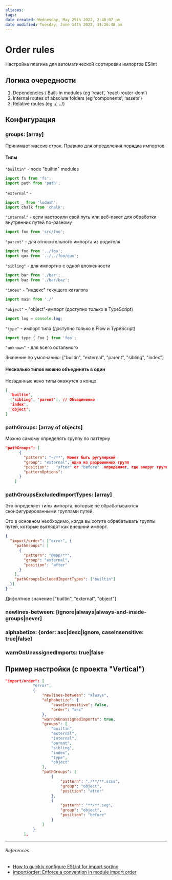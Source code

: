 ```yaml
---
aliases: 
tags: 
date created: Wednesday, May 25th 2022, 2:40:07 pm
date modified: Tuesday, June 14th 2022, 11:26:48 am
---
```


# Order rules

Настройка плагина для автоматической сортировки импортов ESlint

## Логика очередности

1. Dependencies / Built-in modules (eg ‘react’, ‘react-router-dom’)
2. Internal routes of absolute folders (eg ‘components’, ‘assets’)
3. Relative routes (eg ./, ../)

## Конфигурация

### groups: [array]

Принимает массив строк. Правило для определения порядка импортов

#### Типы

`"builtin"` - node "builtin" modules

```js
import fs from 'fs';
import path from 'path';
```

`"external"` -

```js
import _ from 'lodash';
import chalk from 'chalk';
```

`"internal"` - если настроили свой путь или веб-пакет для обработки внутренних путей по-разному

```js
import foo from 'src/foo';
```

`"parent"` - для относительного импорта из родителя

```js
import foo from '../foo';
import qux from '../../foo/qux';
```

`"sibling"` - для импортно с одной вложенности

```js
import bar from './bar';
import baz from './bar/baz';
```

`"index"` - "индекс" текущего каталога

```js
import main from './'
```

`"object"` - "object"-импорт (доступно только в TypeScript)

```js
import log = console.log;
```

`"type"` - импорт типа (доступно только в Flow и TypeScript)

```js
import type { Foo } from 'foo';
```

`"unknown"` - для всего остального

Значение по умолчанию: ["builtin", "external", "parent", "sibling", "index"]

#### Несколько типов можно объединять в один

Незаданные явно типы окажутся в конце

```json
[
  'builtin', 
  ['sibling', 'parent'], // Объединение
  'index',
  'object',
]
```

### pathGroups: [array of objects]

Можно самому определять группу по паттерну

```json
"pathGroups": [
      {
        "pattern": "~/**", Может быть ругуляркой
        "group": "external", одна из разрешенных групп
		"position":   "after" or "before"  определяет, где вокруг группы будет располагаться импорт
		"patternOptions":
      }
    ]
```

### pathGroupsExcludedImportTypes: [array]

Это определяет типы импорта, которые не обрабатываются сконфигурированными группами путей.

Это в основном необходимо, когда вы хотите обрабатывать группы путей, которые выглядят как внешний импорт.

```json
{
  "import/order": ["error", {
    "pathGroups": [
      {
        "pattern": "@app/**",
        "group": "external",
        "position": "after"
      }
    ],
    "pathGroupsExcludedImportTypes": ["builtin"]
  }]
}

```

Дифолтное значение ["builtin", "external", "object"]

### newlines-between: [ignore|always|always-and-inside-groups|never]

### alphabetize: {order: asc|desc|ignore, caseInsensitive: true|false}

### warnOnUnassignedImports: true|false

## Пример настройки (с проекта "Vertical")

```json
"import/order": [
			"error",
			{
				"newlines-between": "always",
				"alphabetize": {
					"caseInsensitive": false,
					"order": "asc"
				},
				"warnOnUnassignedImports": true,
				"groups": [
					"builtin",
					"external",
					"internal",
					"parent",
					"sibling",
					"index",
					"type",
					"object"
				],
				"pathGroups": [
					{
						"pattern": "./**/**.scss",
						"group": "object",
						"position": "after"
					},
					{
						"pattern": "**/**.svg",
						"group": "object",
						"position": "before"
					}
				]
			}
		],
```

---

###### References

- [How to quickly configure ESLint for import sorting](https://dev.to/diballesteros/how-to-quickly-configure-eslint-for-import-sorting-2h73)
- [import/order: Enforce a convention in module import order](https://github.com/import-js/eslint-plugin-import/blob/main/docs/rules/order.md)

